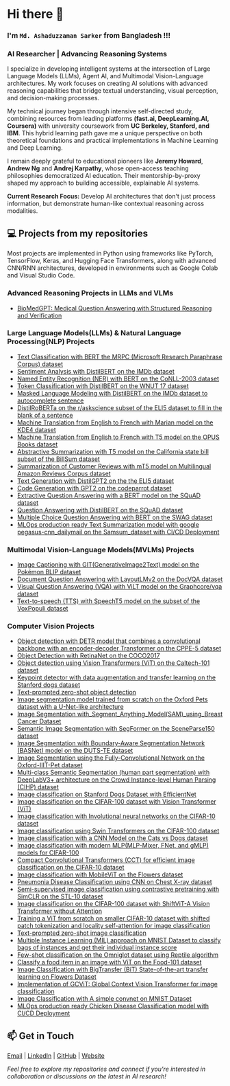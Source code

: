# Hi there 👋
### I'm `Md. Ashaduzzaman Sarker` from Bangladesh !!!
### AI Researcher | Advancing Reasoning Systems

I specialize in developing intelligent systems at the intersection of Large Language Models (LLMs), Agent AI, and Multimodal Vision-Language architectures. My work focuses on creating AI solutions with advanced reasoning capabilities that bridge textual understanding, visual perception, and decision-making processes.

My technical journey began through intensive self-directed study, combining resources from leading platforms **(fast.ai, DeepLearning.AI, Coursera)** with university coursework from **UC Berkeley, Stanford, and IBM**. This hybrid learning path gave me a unique perspective on both theoretical foundations and practical implementations in Machine Learning and Deep Learning.

I remain deeply grateful to educational pioneers like **Jeremy Howard**, **Andrew Ng** and **Andrej Karpathy**, whose open-access teaching philosophies democratized AI education. Their mentorship-by-proxy shaped my approach to building accessible, explainable AI systems.

**Current Research Focus:** Develop AI architectures that don't just process information, but demonstrate human-like contextual reasoning across modalities.

## 💻 Projects from my repositories
Most projects are implemented in Python using frameworks like PyTorch, TensorFlow, Keras, and Hugging Face Transformers, along with advanced CNN/RNN architectures, developed in environments such as Google Colab and Visual Studio Code.

### Advanced Reasoning Projects in LLMs and VLMs
- [BioMedGPT: Medical Question Answering with Structured Reasoning and Verification](https://github.com/ashaduzzaman-sarker/Advancing-Reasoning-Projects-in-LLMs-and-VLMs/tree/main/BioMed_GPT)

### Large Language Models(LLMs) & Natural Language Processing(NLP) Projects
- [Text Classification with BERT the MRPC (Microsoft Research Paraphrase Corpus) dataset](https://github.com/ashaduzzaman-sarker/Natural-Language-Processing-NLP/blob/main/0.%20Text%20Classification/Text_Classification_on_MRPC_Dataset_(PyTorch).ipynb)
- [Sentiment Analysis with DistilBERT on the IMDb dataset](https://github.com/ashaduzzaman-sarker/Natural-Language-Processing-NLP/blob/main/0.%20Text%20Classification/Text_Classification_on_the_IMDb_dataset_(PyTorch).ipynb)
- [Named Entity Recognition (NER) with BERT on the CoNLL-2003 dataset](https://github.com/ashaduzzaman-sarker/Natural-Language-Processing-NLP/blob/main/1.%20Token%20classification/Token_Classification_or_Named_entity_recognition_NER_on_CoNLL-2003_(PyTorch).ipynb)
- [Token Classification with DistilBERT on the WNUT 17 dataset](https://github.com/ashaduzzaman-sarker/Natural-Language-Processing-NLP/blob/main/1.%20Token%20classification/Token_classification_or_Named_Entity_Recognition_NER_on_wnut_(PyTorch).ipynb)
- [Masked Language Modeling with DistilBERT on the IMDb dataset to autocomplete sentence](https://github.com/ashaduzzaman-sarker/Natural-Language-Processing-NLP/blob/main/2.%20Masked%20language%20modeling/Masked_language_modeling_with_DistilBERT_on_the_IMDb_dataset_(PyTorch).ipynb)
- [DistilRoBERTa on the r/askscience subset of the ELI5 dataset to fill in the blank of a sentence](https://github.com/ashaduzzaman-sarker/Natural-Language-Processing-NLP/blob/main/2.%20Masked%20language%20modeling/Masked_language_modeling_with_DistilRoBERTa_on_ELI5_dataset_(PyTorch).ipynb)
- [Machine Translation from English to French with Marian model on the KDE4 dataset](https://github.com/ashaduzzaman-sarker/Natural-Language-Processing-NLP/blob/main/3.%20Translation/Machine_Translation_with_Marian_model_on_KDE4_dataset_(PyTorch).ipynb)
- [Machine Translation from English to French with T5 model on the OPUS Books dataset](https://github.com/ashaduzzaman-sarker/Natural-Language-Processing-NLP/blob/main/3.%20Translation/Machine_Translation_with_T5_on_OPUS_dataset_(PyTorch).ipynb)
- [Abstractive Summarization with T5 model on the California state bill subset of the BillSum dataset](https://github.com/ashaduzzaman-sarker/Natural-Language-Processing-NLP/blob/main/4.%20Summarization/Text_Summarization_with_T5_on_BillSum_Dataset_(PyTorch).ipynb)
- [Summarization of Customer Reviews with mT5 model on Multilingual Amazon Reviews Corpus dataset](https://github.com/ashaduzzaman-sarker/Natural-Language-Processing-NLP/blob/main/4.%20Summarization/Text_Summarization_with_mT5_model_on_Amazon_Reviews_(PyTorch).ipynb)
- [Text Generation with DistilGPT2 on the the ELI5 dataset](https://github.com/ashaduzzaman-sarker/Natural-Language-Processing-NLP/blob/main/5.%20Casual%20Language%20modeling/Causal_language_modeling_with_DistilGPT2_on_the_ELI5_dataset_(PyTorch).ipynb)
- [Code Generation with GPT2 on the codeparrot dataset](https://github.com/ashaduzzaman-sarker/Natural-Language-Processing-NLP/blob/main/5.%20Casual%20Language%20modeling/Causal_language_modeling_with_GPT2_on_the_codeparrot_dataset_(PyTorch).ipynb)
- [Extractive Question Answering with a BERT model on the SQuAD dataset](https://github.com/ashaduzzaman-sarker/Natural-Language-Processing-NLP/blob/main/6.%20Question%20Answering/Question_answering_with_BERT_on_SQuAD_Dataset_(PyTorch).ipynb) 
- [Question Answering with DistilBERT on the SQuAD dataset](https://github.com/ashaduzzaman-sarker/Natural-Language-Processing-NLP/blob/main/6.%20Question%20Answering/Question_answering_with_DistilBERT_on_SQuAD_Dataset_(PyTorch).ipynb)
- [Multiple Choice Question Answering with BERT on the SWAG dataset](https://github.com/ashaduzzaman-sarker/Natural-Language-Processing-NLP/blob/main/7.%20Multiple%20choice/Multiple_choice_with_BERT_on_SWAG_dataset_(PyTorch).ipynb)
- [MLOps production ready Text Summarization model with google pegasus-cnn_dailymail on the Samsum_dataset with CI/CD Deployment](https://github.com/ashaduzzaman-sarker/MLOps-Production-Ready-NLP-Project-Text-Summarization/blob/main/research/Text_Summarization.ipynb)

### Multimodal Vision-Language Models(MVLMs) Projects
- [Image Captioning with GIT(GenerativeImage2Text) model on the Pokémon BLIP dataset](https://github.com/ashaduzzaman-sarker/Multimodal-Vision-Language-Models/blob/main/0.%20Image%20captioning/Fine_tuning_GIT_image_captioning_model_on_the_Pok%C3%A9mon_BLIP_dataset_(PyTorch).ipynb)
- [Document Question Answering with LayoutLMv2 on the DocVQA dataset](https://github.com/ashaduzzaman-sarker/Multimodal-Vision-Language-Models/blob/main/1.%20Document%20Question%20Answering%20(DocVQA)/Fine_tune_LayoutLMv2_Document_Question_Answering_on_the_DocVQA_dataset_(PyTorch).ipynb)
- [Visual Question Answering (VQA) with ViLT model on the Graphcore/vqa dataset](https://github.com/ashaduzzaman-sarker/Multimodal-Vision-Language-Models/blob/main/2.%20Visual%20Question%20Answering%20(VQA)/Fine_tune_a_Visual_Question_Answering_(VQA)_model_ViLT_on_the_Graphcore_vqa_dataset_(PyTorch).ipynb)
- [Text-to-speech (TTS) with SpeechT5 model on the subset of the VoxPopuli dataset](https://github.com/ashaduzzaman-sarker/Multimodal-Vision-Language-Models/blob/main/3.%20Text-to-speech%20(TTS)/Fine_tune_SpeechT5_for_Text_to_speech_(TTS)_task_on_the_VoxPopuli_dataset_(PyTorch).ipynb)

### Computer Vision Projects
- [Object detection with DETR model that combines a convolutional backbone with an encoder-decoder Transformer on the CPPE-5 dataset](https://github.com/ashaduzzaman-sarker/Computer-Vision-CV-Projects/blob/main/2.%20Object%20detection/Finetune_DETR_on_the_CPPE_5_dataset_for_object_detection_task_(PyTorch).ipynb)
- [Object Detection with RetinaNet on the COCO2017](https://github.com/ashaduzzaman-sarker/Computer-Vision-CV-Projects/blob/main/2.%20Object%20detection/Object_Detection_with_RetinaNet.ipynb)
- [Object detection using Vision Transformers (ViT) on the Caltech-101 dataset](https://github.com/ashaduzzaman-sarker/Computer-Vision-CV-Projects/blob/main/2.%20Object%20detection/Object_detection_with_Vision_Transformers_(ViT).ipynb)
- [Keypoint detector with data augmentation and transfer learning on the Stanford dogs dataset](https://github.com/ashaduzzaman-sarker/Computer-Vision-CV-Projects/blob/main/2.%20Object%20detection/Keypoint_Detection_with_Transfer_Learning.ipynb)
- [Text-prompted zero-shot object detection](https://github.com/ashaduzzaman-sarker/Computer-Vision-CV-Projects/blob/main/2.%20Object%20detection/Text_prompted_zero_shot_object_detection_by_hand_(PyTorch).ipynb)
- [Image segmentation model trained from scratch on the Oxford Pets dataset with a U-Net-like architecture](https://github.com/ashaduzzaman-sarker/Computer-Vision-CV-Projects/blob/main/1.%20Image%20Segmentation/Image_segmentation_with_a_U_Net_architecture.ipynb)
- [Image Segmentation with_Segment_Anything_Model(SAM)_using_Breast Cancer Dataset](https://github.com/ashaduzzaman-sarker/Computer-Vision-CV-Projects/blob/main/1.%20Image%20Segmentation/Fine_tuning_Segment_Anything_Model_(SAM)_using_Keras_and_%F0%9F%A4%97_Transformers.ipynb)
- [Semantic Image Segmentation with SegFormer on the SceneParse150 dataset](https://github.com/ashaduzzaman-sarker/Computer-Vision-CV-Projects/blob/main/1.%20Image%20Segmentation/Finetune_SegFormer_on_the_SceneParse150_dataset_for_Segmentation_(PyTorch).ipynb)
- [Image Segmentation with Boundary-Aware Segmentation Network (BASNet) model on the DUTS-TE dataset](https://github.com/ashaduzzaman-sarker/Computer-Vision-CV-Projects/blob/main/1.%20Image%20Segmentation/Highly_accurate_boundaries_segmentation_using_BASNet.ipynb)
- [Image Segmentation using the Fully-Convolutional Network on the Oxford-IIIT-Pet dataset](https://github.com/ashaduzzaman-sarker/Computer-Vision-CV-Projects/blob/main/1.%20Image%20Segmentation/Image_Segmentation_using_Composable_Fully_Convolutional_Networks.ipynb)
- [Multi-class Semantic Segmentation (human part segmentation) with DeepLabV3+ architecture on the Crowd Instance-level Human Parsing (CIHP) dataset](https://github.com/ashaduzzaman-sarker/Computer-Vision-CV-Projects/blob/main/1.%20Image%20Segmentation/Multiclass_semantic_segmentation_using_DeepLabV3%2B.ipynb)
- [Image classification on Stanford Dogs Dataset with EfficientNet](https://github.com/ashaduzzaman-sarker/Computer-Vision-CV-Projects/blob/main/0.%20Image%20Classification/Image_classification_on_Stanford_Dogs_Dataset_via_fine_tuning_with_EfficientNet_TF.ipynb)
- [Image classification on the CIFAR-100 dataset with Vision Transformer (ViT)](https://github.com/ashaduzzaman-sarker/Computer-Vision-CV-Projects/blob/main/0.%20Image%20Classification/Image_classification_on_the_CIFAR_100_dataset_with_Vision_Transformer_(ViT)_from_Scratch_(Keras).ipynb)
- [Image classification with Involutional neural networks on the CIFAR-10 dataset](https://github.com/ashaduzzaman-sarker/Computer-Vision-CV-Projects/blob/main/0.%20Image%20Classification/Image_classification_with_Involutional_neural_networks.ipynb)
- [Image classification using Swin Transformers on the CIFAR-100 dataset](https://github.com/ashaduzzaman-sarker/Computer-Vision-CV-Projects/blob/main/0.%20Image%20Classification/Image_classification_with_Swin_Transformers.ipynb)
- [Image classification with a CNN Model on the Cats vs Dogs dataset](https://github.com/ashaduzzaman-sarker/Computer-Vision-CV-Projects/blob/main/0.%20Image%20Classification/Image_classification_with_a_CNN_Model_on_the_Cats_vs_Dogs_dataset_TF.ipynb)
- [Image classification with modern MLP(MLP-Mixer, FNet, and gMLP) models for CIFAR-100](https://github.com/ashaduzzaman-sarker/Computer-Vision-CV-Projects/blob/main/0.%20Image%20Classification/Image_classification_with_modern_MLP(MLP_Mixer%2C_FNet%2C_and_gMLP)_models_for_CIFAR_100_using_Keras%20(1).ipynb)
- [Compact Convolutional Transformers (CCT) for efficient image classification on the CIFAR-10 dataset](https://github.com/ashaduzzaman-sarker/Computer-Vision-CV-Projects/blob/main/0.%20Image%20Classification/Implementation_of_Compact_Convolutional_Transformers_(CCT)_on_the_CIFAR_10_dataset.ipynb)
- [Image classification with MobileViT on the Flowers dataset](https://github.com/ashaduzzaman-sarker/Computer-Vision-CV-Projects/blob/main/0.%20Image%20Classification/MobileViT_A_mobile_friendly_Transformer_based_model_for_image_classification.ipynb)
- [Pneumonia Disease Classification using CNN on Chest X-ray dataset](https://github.com/ashaduzzaman-sarker/Computer-Vision-CV-Projects/blob/main/0.%20Image%20Classification/Pneumonia_Classification_using_CNN_on_TPU.ipynb)
- [Semi-supervised image classification using contrastive pretraining with SimCLR on the STL-10 dataset](https://github.com/ashaduzzaman-sarker/Computer-Vision-CV-Projects/blob/main/0.%20Image%20Classification/Semi_supervised_image_classification_using_contrastive_pretraining_with_SimCLR%20(1).ipynb)
- [Image classification on the CIFAR-100 dataset with ShiftViT-A Vision Transformer without Attention](https://github.com/ashaduzzaman-sarker/Computer-Vision-CV-Projects/blob/main/0.%20Image%20Classification/ShiftViT_A_Vision_Transformer_without_Attention.ipynb)
- [Training a ViT from scratch on smaller CIFAR-10 dataset with shifted patch tokenization and locality self-attention for image classification](https://github.com/ashaduzzaman-sarker/Computer-Vision-CV-Projects/blob/main/0.%20Image%20Classification/Training_a_ViT_from_scratch_on_smaller_datasets_with_shifted_patch_tokenization_and_locality_self_attention.ipynb)
- [Text-prompted zero-shot image classification](https://github.com/ashaduzzaman-sarker/Computer-Vision-CV-Projects/blob/main/0.%20Image%20Classification/Zero_shot_image_classification_(PyTorch).ipynb)
- [Multiple Instance Learning (MIL) approach on MNIST Dataset to classify bags of instances and get their individual instance score](https://github.com/ashaduzzaman-sarker/Computer-Vision-CV-Projects/blob/main/0.%20Image%20Classification/Classification_on_MNIST_dataset_using_Attention_based_Deep_Multiple_Instance_Learning_(MIL)_Keras.ipynb)
- [Few-shot classification on the Omniglot dataset using Reptile algorithm](https://github.com/ashaduzzaman-sarker/Computer-Vision-CV-Projects/blob/main/0.%20Image%20Classification/Few_shot_classification_on_the_Omniglot_dataset_using_Reptile.ipynb)
- [Classify a food item in an image with ViT on the Food-101 dataset](https://github.com/ashaduzzaman-sarker/Computer-Vision-CV-Projects/blob/main/0.%20Image%20Classification/Fine_tune_ViT_on_the_Food_101_dataset_to_classify_a_food_item_in_an_image_(PyTorch).ipynb)
- [Image Classification with BigTransfer (BiT) State-of-the-art transfer learning on Flowers Dataset](https://github.com/ashaduzzaman-sarker/Computer-Vision-CV-Projects/blob/main/0.%20Image%20Classification/Image_Classification_using_BigTransfer_(BiT).ipynb)
- [Implementation of GCViT: Global Context Vision Transformer for image classification](https://github.com/ashaduzzaman-sarker/Computer-Vision-CV-Projects/blob/main/0.%20Image%20Classification/Image_Classification_using_Global_Context_Vision_Transformer_(GCViT).ipynb)
- [Image Classification with A simple convnet on MNIST Dataset](https://github.com/ashaduzzaman-sarker/Computer-Vision-CV-Projects/blob/main/0.%20Image%20Classification/Image_Classification_with_A_simple_convnet_on_MNIST_Dataset_using_TF.ipynb)
- [MLOps production ready Chicken Disease Classification model with CI/CD Deployment](https://github.com/ashaduzzaman-sarker/MLOps-Production-Ready-Computer-Vision-Project-Chicken-Disease-Classification)


## 📫 Get in Touch

[Email](ashaduzzaman.sarker@bracu.ac.bd) | [LinkedIn](https://www.linkedin.com/in/ashaduzzaman-sarker-piash/) | [GitHub](https://github.com/ashaduzzaman-sarker) | [Website](http://ashaduzzaman-sarker.github.io/)


*Feel free to explore my repositories and connect if you're interested in collaboration or discussions on the latest in AI research!*
